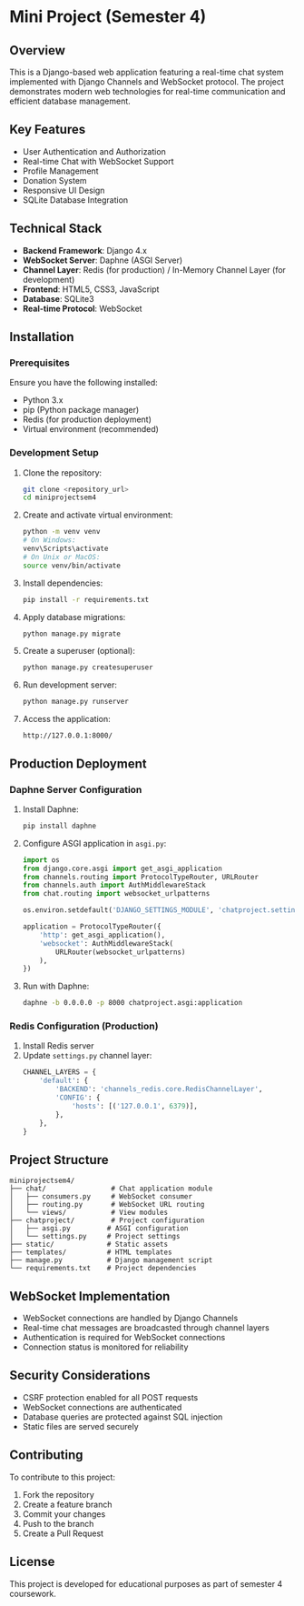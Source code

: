 
# Mini Project (Semester 4)

## Overview
This is a Django-based web application featuring a real-time chat system implemented with Django Channels and WebSocket protocol. The project demonstrates modern web technologies for real-time communication and efficient database management.

## Key Features
- User Authentication and Authorization
- Real-time Chat with WebSocket Support
- Profile Management
- Donation System
- Responsive UI Design
- SQLite Database Integration

## Technical Stack
- **Backend Framework**: Django 4.x
- **WebSocket Server**: Daphne (ASGI Server)
- **Channel Layer**: Redis (for production) / In-Memory Channel Layer (for development)
- **Frontend**: HTML5, CSS3, JavaScript
- **Database**: SQLite3
- **Real-time Protocol**: WebSocket

## Installation

### Prerequisites
Ensure you have the following installed:
- Python 3.x
- pip (Python package manager)
- Redis (for production deployment)
- Virtual environment (recommended)

### Development Setup
1. Clone the repository:
   ```sh
   git clone <repository_url>
   cd miniprojectsem4
   ```

2. Create and activate virtual environment:
   ```sh
   python -m venv venv
   # On Windows:
   venv\Scripts\activate
   # On Unix or MacOS:
   source venv/bin/activate
   ```

3. Install dependencies:
   ```sh
   pip install -r requirements.txt
   ```

4. Apply database migrations:
   ```sh
   python manage.py migrate
   ```

5. Create a superuser (optional):
   ```sh
   python manage.py createsuperuser
   ```

6. Run development server:
   ```sh
   python manage.py runserver
   ```

7. Access the application:
   ```
   http://127.0.0.1:8000/
   ```

## Production Deployment

### Daphne Server Configuration
1. Install Daphne:
   ```sh
   pip install daphne
   ```

2. Configure ASGI application in `asgi.py`:
   ```python
   import os
   from django.core.asgi import get_asgi_application
   from channels.routing import ProtocolTypeRouter, URLRouter
   from channels.auth import AuthMiddlewareStack
   from chat.routing import websocket_urlpatterns

   os.environ.setdefault('DJANGO_SETTINGS_MODULE', 'chatproject.settings')

   application = ProtocolTypeRouter({
       'http': get_asgi_application(),
       'websocket': AuthMiddlewareStack(
           URLRouter(websocket_urlpatterns)
       ),
   })
   ```

3. Run with Daphne:
   ```sh
   daphne -b 0.0.0.0 -p 8000 chatproject.asgi:application
   ```

### Redis Configuration (Production)
1. Install Redis server
2. Update `settings.py` channel layer:
   ```python
   CHANNEL_LAYERS = {
       'default': {
           'BACKEND': 'channels_redis.core.RedisChannelLayer',
           'CONFIG': {
               'hosts': [('127.0.0.1', 6379)],
           },
       },
   }
   ```

## Project Structure
```
miniprojectsem4/
├── chat/                # Chat application module
│   ├── consumers.py     # WebSocket consumer
│   ├── routing.py       # WebSocket URL routing
│   └── views/           # View modules
├── chatproject/         # Project configuration
│   ├── asgi.py         # ASGI configuration
│   └── settings.py     # Project settings
├── static/             # Static assets
├── templates/          # HTML templates
├── manage.py           # Django management script
└── requirements.txt    # Project dependencies
```

## WebSocket Implementation
- WebSocket connections are handled by Django Channels
- Real-time chat messages are broadcasted through channel layers
- Authentication is required for WebSocket connections
- Connection status is monitored for reliability

## Security Considerations
- CSRF protection enabled for all POST requests
- WebSocket connections are authenticated
- Database queries are protected against SQL injection
- Static files are served securely

## Contributing
To contribute to this project:
1. Fork the repository
2. Create a feature branch
3. Commit your changes
4. Push to the branch
5. Create a Pull Request

## License
This project is developed for educational purposes as part of semester 4 coursework.